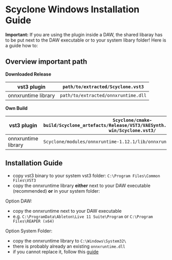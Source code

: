 # Scyclone Windows Installation Guide

**Important:** If you are using the plugin inside a DAW, the shared libaray has to be put next to the DAW executable or to your system libary folder! Here is a guide how to:

## Overview important path

**Downloaded Release**

|     vst3 plugin     | ```path/to/extracted/Scyclone.vst3``` |
|---------------------|-----------------------------------------------------------------------------------------------|
| onnxruntime library | ```path/to/extracted/onnxruntime.dll```                                 |

**Own Build** <br />

|     vst3 plugin     | ```Scyclone/cmake-build/Scyclone_artefacts/Release/VST3/VAESynth.vst3/Contents/x86_64-win/Scyclone.vst3/``` |
|---------------------|-----------------------------------------------------------------------------------------------|
| onnxruntime library | ```Scyclone/modules/onnxruntime-1.12.1/lib/onnxruntime.dll```                                 |


## Installation Guide

- copy vst3 binary to your system vst3 folder: ```C:\Program Files\Common Files\VST3```
- copy the onnxruntime library **either** next to your DAW executable (recommended) **or** in your system folder:  <br />

Option DAW:
- copy the onnxruntime next to your DAW executable
- e.g. ```C:\ProgramData\Ableton\Live 11 Suite\Program``` or ```C:\Program Files\REAPER (x64)```

Option System Folder:
- copy the onnxruntime library to ```C:\Windows\System32\```
- there is probably already an existing ```onnxruntime.dll```
- if you cannot replace it, follow this [guide](https://www.makeuseof.com/tag/what-is-trustedinstaller-and-why-does-it-keep-me-from-renaming-files/)




